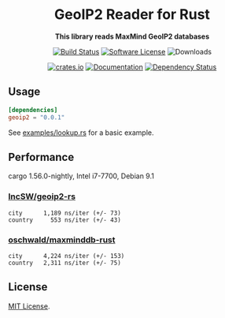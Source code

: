 <div align="center">
	<h1>GeoIP2 Reader for Rust</h1>
	<p>
		<strong>This library reads MaxMind GeoIP2 databases</strong>
	</p>

[![Build Status](https://github.com/cristalhq/base64/workflows/build/badge.svg)](https://github.com/IncSW/geoip2/actions)
[![Software License](https://img.shields.io/badge/license-MIT-brightgreen.svg)](LICENSE)
![Downloads](https://img.shields.io/crates/d/geoip2.svg)

[![crates.io](https://img.shields.io/crates/v/geoip2?label=latest)](https://crates.io/crates/geoip2)
[![Documentation](https://docs.rs/geoip2/badge.svg?version=0.0.1)](https://docs.rs/geoip2/0.0.1)
[![Dependency Status](https://deps.rs/crate/geoip2/0.0.1/status.svg)](https://deps.rs/crate/geoip2/0.0.1)


</div>

## Usage

```toml
[dependencies]
geoip2 = "0.0.1"
```

See [examples/lookup.rs](examples/lookup.rs) for a basic example.

## Performance

cargo 1.56.0-nightly, Intel i7-7700, Debian 9.1

### [IncSW/geoip2-rs](https://github.com/IncSW/geoip2-rs)
```
city      1,189 ns/iter (+/- 73)
country     553 ns/iter (+/- 43)
```

### [oschwald/maxminddb-rust](https://github.com/oschwald/maxminddb-rust)
```
city      4,224 ns/iter (+/- 153)
country   2,311 ns/iter (+/- 75)
```

## License

[MIT License](LICENSE).
